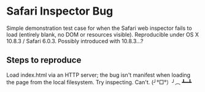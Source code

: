 Safari Inspector Bug
====================

Simple demonstration test case for when the Safari web inspector fails to load (entirely blank, no DOM or resources visible). Reproducible under OS X 10.8.3 / Safari 6.0.3. Possibly introduced with 10.8.3…?

Steps to reproduce
------------------

Load index.html via an HTTP server; the bug isn't manifest when loading the page from the local filesystem. Try inspecting. Can't. (╯°□°）╯︵ ┻━┻